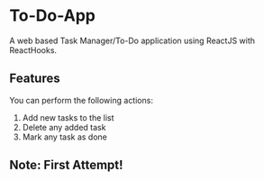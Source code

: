 
# To-Do-App

A web based Task Manager/To-Do application using ReactJS with ReactHooks.

## Features
You can perform the following actions:

 1.  Add new tasks to the list
 2.  Delete any added task
 3. Mark any task as done 

## Note: First Attempt!